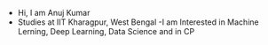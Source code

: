 - Hi, I am Anuj Kumar
- Studies at IIT Kharagpur, West Bengal
-I am Interested in Machine Lerning, Deep Learning, Data Science and in CP

<!---
anuj8052/anuj8052 is a ✨ special ✨ repository because its `README.md` (this file) appears on your GitHub profile.
You can click the Preview link to take a look at your changes.
--->
